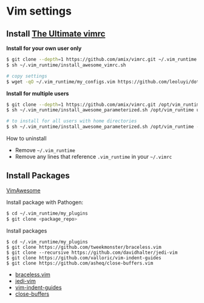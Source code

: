 # Vim settings

## Install [The Ultimate vimrc](https://github.com/amix/vimrc)

**Install for your own user only**

```sh
$ git clone --depth=1 https://github.com/amix/vimrc.git ~/.vim_runtime
$ sh ~/.vim_runtime/install_awesome_vimrc.sh

# copy settings
$ wget -qO ~/.vim_runtime/my_configs.vim https://github.com/leoluyi/dotfiles/raw/master/vim/vim_runtime/my_configs.vim
```

**Install for multiple users**

```sh
$ git clone --depth=1 https://github.com/amix/vimrc.git /opt/vim_runtime
$ sh ~/.vim_runtime/install_awesome_parameterized.sh /opt/vim_runtime user0 user1 user2

# to install for all users with home directories
$ sh ~/.vim_runtime/install_awesome_parameterized.sh /opt/vim_runtime --all
```

How to uninstall

- Remove `~/.vim_runtime`
- Remove any lines that reference `.vim_runtime` in your `~/.vimrc`

## Install Packages

[VimAwesome](https://vimawesome.com)

Install package with Pathogen:

```sh
$ cd ~/.vim_runtime/my_plugins
$ git clone <package_repo>
```

Install packages

```
$ cd ~/.vim_runtime/my_plugins
$ git clone https://github.com/tweekmonster/braceless.vim
$ git clone --recursive https://github.com/davidhalter/jedi-vim
$ git clone https://github.com/valloric/vim-indent-guides
$ git clone https://github.com/asheq/close-buffers.vim
```

- [braceless.vim](https://github.com/tweekmonster/braceless.vim)
- [jedi-vim](https://github.com/davidhalter/jedi-vim)
- [vim-indent-guides](https://github.com/valloric/vim-indent-guides)
- [close-buffers](https://github.com/asheq/close-buffers.vim)
